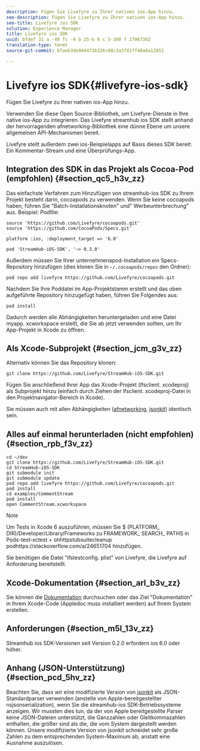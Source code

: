 ```yaml
---
description: Fügen Sie Livefyre zu Ihrer nativen ios-App hinzu.
seo-description: Fügen Sie Livefyre zu Ihrer nativen ios-App hinzu.
seo-title: Livefyre ios SDK
solution: Experience Manager
title: Livefyre ios SDK
uuid: bfdef 31 a -49 fc -4 b 25-b 0 c 5-300 f 27067302
translation-type: tm+mt
source-git-commit: 67aeb3de964473b326c88c3a3f81ff48a6a12652

---
```



# Livefyre ios SDK{#livefyre-ios-sdk}

Fügen Sie Livefyre zu Ihrer nativen ios-App hinzu.

Verwenden Sie diese Open Source-Bibliothek, um Livefyre-Dienste in Ihre native ios-App zu integrieren. Das Livefyre streamhub ios SDK stellt anhand der hervorragenden afnetworking-Bibliothek eine dünne Ebene um unsere allgemeinen API-Mechanismen bereit.

Livefyre stellt außerdem zwei ios-Beispielapps auf Basis dieses SDK bereit: Ein Kommentar-Stream und eine Überprüfungs-App.

## Integration des SDK in das Projekt als Cocoa-Pod (empfohlen) {#section_qc5_h3v_zz}

Das einfachste Verfahren zum Hinzufügen von streamhub-ios SDK zu Ihrem Projekt besteht darin, cocoapods zu verwenden. Wenn Sie keine cocoapods haben, führen Sie "Batch-Installationsknoten" und" Werbeunterbrechung" aus. Beispiel: Podfile:

```
source 'https://github.com/Livefyre/cocoapods.git' 
source 'https://github.com/CocoaPods/Specs.git' 
  
platform :ios, :deployment_target => '6.0' 
  
pod 'StreamHub-iOS-SDK', '~> 0.3.0'
```

Außerdem müssen Sie Ihrer unternehmenapod-Installation ein Specs-Repository hinzufügen (dies klonen Sie in `~/.cocoapods/repos` den Ordner):

```
pod repo add livefyre https://github.com/Livefyre/cocoapods.git
```

Nachdem Sie Ihre Poddatei im App-Projektstamm erstellt und das oben aufgeführte Repository hinzugefügt haben, führen Sie Folgendes aus:

```
pod install
```

Dadurch werden alle Abhängigkeiten heruntergeladen und eine Datei myapp. xcworkspace erstellt, die Sie ab jetzt verwenden sollten, um Ihr App-Projekt in Xcode zu öffnen.

## Als Xcode-Subprojekt {#section_jcm_g3v_zz}

Alternativ können Sie das Repository klonen:

```
git clone https://github.com/Livefyre/StreamHub-iOS-SDK.git 
```

Fügen Sie anschließend Ihrer App das Xcode-Projekt (lfsclient. xcodeproj) als Subprojekt hinzu (einfach durch Ziehen der lfsclient. xcodeproj-Datei in den Projektnavigator-Bereich in Xcode).

Sie müssen auch mit allen Abhängigkeiten ([afnetworking](https://github.com/AFNetworking/AFNetworking), [jsonkit](https://github.com/escherba/JSONKit)) identisch sein.

## Alles auf einmal herunterladen (nicht empfohlen) {#section_rpb_f3v_zz}

```
cd ~/dev 
git clone https://github.com/Livefyre/StreamHub-iOS-SDK.git 
cd StreamHub-iOS-SDK 
git submodule init 
git submodule update 
pod repo add livefyre https://github.com/Livefyre/cocoapods.git 
pod install 
cd examples/CommentStream 
pod install 
open CommentStream.xcworkspace
```

>[!NOTE]
>
>Um Tests in Xcode 6 auszuführen, müssen Sie $ (PLATFORM_ DIR)/Developer/Library/Frameworks zu FRAMEWORK_ SEARCH_ PATHS in Pods-test-xctest + ohhttpstubsuitecleanup podhttps://stackoverflow.com/a/24651704 hinzufügen[](https://stackoverflow.com/a/24651704).

Sie benötigen die Datei "lfstestconfig. plist" von Livefyre, die Livefyre auf Anforderung bereitstellt.

## Xcode-Dokumentation {#section_arl_b3v_zz}

Sie können die [Dokumentation](https://livefyre.github.com/StreamHub-iOS-SDK/) durchsuchen oder das Ziel "Dokumentation" in Ihrem Xcode-Code (Appledoc muss installiert werden) auf Ihrem System erstellen.

## Anforderungen {#section_m5l_13v_zz}

Streamhub ios SDK-Versionen seit Version 0.2.0 erfordern ios 6.0 oder höher.

## Anhang (JSON-Unterstützung) {#section_pcd_5hv_zz}

Beachten Sie, dass wir eine modifizierte Version von [jsonkit](https://github.com/escherba/JSONKit) als JSON-Standardparser verwenden (anstelle von Apple-bereitgestellter nsjsonserialization), wenn Sie die streamhub-ios SDK-Betriebssysteme anzeigen. Wir mussten dies tun, da der von Apple bereitgestellte Parser keine JSON-Dateien unterstützt, die Ganzzahlen oder Gleitkommazahlen enthalten, die größer sind als die, die vom System dargestellt werden können. Unsere modifizierte Version von jsonkit schneidet sehr große Zahlen zu dem entsprechenden System-Maximum ab, anstatt eine Ausnahme auszulösen.
